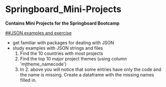 # Springboard_Mini-Projects
**Contains Mini Projects for the Springboard Bootcamp**

[##JSON examples and exercise](https://nbviewer.jupyter.org/github/pmleffers/Springboard_Mini-Projects/blob/ad51e1d408d6a7a7e2218f2bcab13ee93655d8cf/sliderule_dsi_json_exercise.ipynb)
+ get familiar with packages for dealing with JSON
+ study examples with JSON strings and files 
  1. Find the 10 countries with most projects
  2. Find the top 10 major project themes (using column 'mjtheme_namecode')
  3. In 2. above you will notice that some entries have only the code and the name is missing. Create a dataframe with the missing names filled in.
